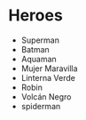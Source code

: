 # Heroes

* Superman
* Batman
* Aquaman
* Mujer Maravilla
* Linterna Verde
* Robin
* Volcán Negro
* spiderman
